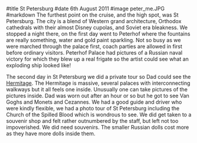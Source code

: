 #title St Petersburg
#date 6th August 2011
#image peter_me.JPG
#markdown
The furthest point on the cruise, and the high spot, was St Petersburg. The city is a blend of Western grand architecture, Orthodox cathedrals with their almost Disney cupolas, and Soviet era bleakness. We stopped a night there, on the first day went to Peterhof where the fountains are really something, water and gold paint sparkling. Not so busy as we were marched through the palace first, coach parties are allowed in first before ordinary visitors. Peterhof Palace had pictures of a Russian naval victory for which they blew up a real frigate so the artist could see what an exploding ship looked like!

The second day in St Petersburg we did a private tour so Dad could see the
[Hermitage](https://www.hermitagemuseum.org/). The Hermitage is massive, several palaces with interconnecting walkways but it all feels one inside. Unusually one can take pictures of the pictures inside. Dad was worn out after an hour or so but he got to see Van Goghs and Monets and Cezannes. We had a good guide and driver who were kindly flexible, we had a photo tour of St Petersburg including the Church of the Spilled Blood which is wondrous to see. We did get taken to a souvenir shop and felt rather outnumbered by the staff, but left not too impoverished. We did need souvenirs. The smaller Russian dolls cost more as they have more dolls inside them.
